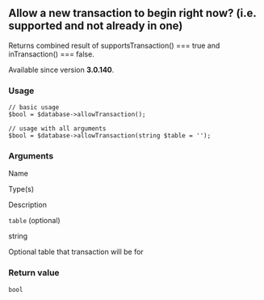 Allow a new transaction to begin right now? (i.e. supported and not already in one)
-----------------------------------------------------------------------------------

Returns combined result of supportsTransaction() === true and inTransaction() === false.

Available since version **3.0.140**.

### Usage

    // basic usage
    $bool = $database->allowTransaction();
    
    // usage with all arguments
    $bool = $database->allowTransaction(string $table = '');

### Arguments

Name

Type(s)

Description

`table` (optional)

string

Optional table that transaction will be for

### Return value

`bool`

